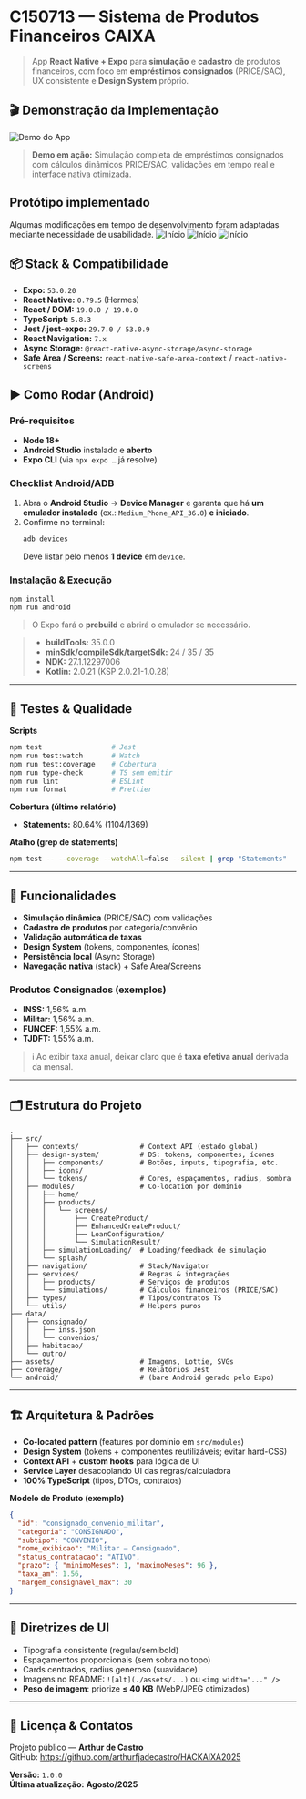 # C150713 — Sistema de Produtos Financeiros CAIXA

> App **React Native + Expo** para **simulação** e **cadastro** de produtos financeiros, com foco em **empréstimos consignados** (PRICE/SAC), UX consistente e **Design System** próprio.

## 🎬 Demonstração da Implementação

![Demo do App](./assets/hackaixa.gif)

> **Demo em ação:** Simulação completa de empréstimos consignados com cálculos dinâmicos PRICE/SAC, validações em tempo real e interface nativa otimizada.

## Protótipo implementado
Algumas modificações em tempo de desenvolvimento foram adaptadas mediante necessidade de usabilidade.
![Início](./assets/splash.png)
![Início](./assets/initiate.png)
![Início](./assets/simulation.png)

## 📦 Stack & Compatibilidade

- **Expo:** `53.0.20`  
- **React Native:** `0.79.5` (Hermes)  
- **React / DOM:** `19.0.0 / 19.0.0`  
- **TypeScript:** `5.8.3`  
- **Jest / jest-expo:** `29.7.0 / 53.0.9`  
- **React Navigation:** `7.x`  
- **Async Storage:** `@react-native-async-storage/async-storage`  
- **Safe Area / Screens:** `react-native-safe-area-context` / `react-native-screens`


## ▶️ Como Rodar (Android)

### Pré-requisitos
- **Node 18+**
- **Android Studio** instalado e **aberto**
- **Expo CLI** (via `npx expo …` já resolve)

### Checklist Android/ADB
1. Abra o **Android Studio** → **Device Manager** e garanta que há **um emulador instalado** (ex.: `Medium_Phone_API_36.0`) **e iniciado**.  
2. Confirme no terminal:
   ```bash
   adb devices
   ```
   Deve listar pelo menos **1 device** em `device`.

### Instalação & Execução
```bash
npm install
npm run android
```

> O Expo fará o **prebuild** e abrirá o emulador se necessário. 

> - **buildTools:** 35.0.0  
> - **minSdk/compileSdk/targetSdk:** 24 / 35 / 35  
> - **NDK:** 27.1.12297006  
> - **Kotlin:** 2.0.21 (KSP 2.0.21-1.0.28)


---

## 🧪 Testes & Qualidade

**Scripts**
```bash
npm test                 # Jest
npm run test:watch       # Watch
npm run test:coverage    # Cobertura
npm run type-check       # TS sem emitir
npm run lint             # ESLint
npm run format           # Prettier
```

**Cobertura (último relatório)**
- **Statements:** 80.64% (1104/1369)  

**Atalho (grep de statements)**
```bash
npm test -- --coverage --watchAll=false --silent | grep "Statements"
```

---

## 🚀 Funcionalidades

- **Simulação dinâmica** (PRICE/SAC) com validações  
- **Cadastro de produtos** por categoria/convênio  
- **Validação automática de taxas**  
- **Design System** (tokens, componentes, ícones)  
- **Persistência local** (Async Storage)  
- **Navegação nativa** (stack) + Safe Area/Screens

### Produtos Consignados (exemplos)
- **INSS:** 1,56% a.m.  
- **Militar:** 1,56% a.m.  
- **FUNCEF:** 1,55% a.m.  
- **TJDFT:** 1,55% a.m.

> ℹ️ Ao exibir taxa anual, deixar claro que é **taxa efetiva anual** derivada da mensal.

---

## 🗂️ Estrutura do Projeto

```
.
├── src/
│   ├── contexts/               # Context API (estado global)
│   ├── design-system/          # DS: tokens, componentes, ícones
│   │   ├── components/         # Botões, inputs, tipografia, etc.
│   │   ├── icons/
│   │   └── tokens/             # Cores, espaçamentos, radius, sombra
│   ├── modules/                # Co-location por domínio
│   │   ├── home/
│   │   ├── products/
│   │   │   └── screens/
│   │   │       ├── CreateProduct/
│   │   │       ├── EnhancedCreateProduct/
│   │   │       ├── LoanConfiguration/
│   │   │       └── SimulationResult/
│   │   ├── simulationLoading/  # Loading/feedback de simulação
│   │   └── splash/
│   ├── navigation/             # Stack/Navigator
│   ├── services/               # Regras & integrações
│   │   ├── products/           # Serviços de produtos
│   │   └── simulations/        # Cálculos financeiros (PRICE/SAC)
│   ├── types/                  # Tipos/contratos TS
│   └── utils/                  # Helpers puros
├── data/
│   ├── consignado/
│   │   ├── inss.json
│   │   └── convenios/
│   ├── habitacao/
│   └── outro/
├── assets/                     # Imagens, Lottie, SVGs
├── coverage/                   # Relatórios Jest
└── android/                    # (bare Android gerado pelo Expo)
```

---

## 🏗️ Arquitetura & Padrões

- **Co-located pattern** (features por domínio em `src/modules`)  
- **Design System** (tokens + componentes reutilizáveis; evitar hard-CSS)  
- **Context API** + **custom hooks** para lógica de UI  
- **Service Layer** desacoplando UI das regras/calculadora  
- **100% TypeScript** (tipos, DTOs, contratos)

**Modelo de Produto (exemplo)**
```json
{
  "id": "consignado_convenio_militar",
  "categoria": "CONSIGNADO",
  "subtipo": "CONVENIO",
  "nome_exibicao": "Militar – Consignado",
  "status_contratacao": "ATIVO",
  "prazo": { "minimoMeses": 1, "maximoMeses": 96 },
  "taxa_am": 1.56,
  "margem_consignavel_max": 30
}
```

---

## 🎨 Diretrizes de UI

- Tipografia consistente (regular/semibold)  
- Espaçamentos proporcionais (sem sobra no topo)  
- Cards centrados, radius generoso (suavidade)  
- Imagens no README: `![alt](./assets/...)` ou `<img width="..." />`  
- **Peso de imagem**: priorize **≤ 40 KB** (WebP/JPEG otimizados)

---

## 📄 Licença & Contatos

Projeto público — **Arthur de Castro**  
GitHub: <https://github.com/arthurfjadecastro/HACKAIXA2025>

**Versão:** `1.0.0`  
**Última atualização:** **Agosto/2025**
